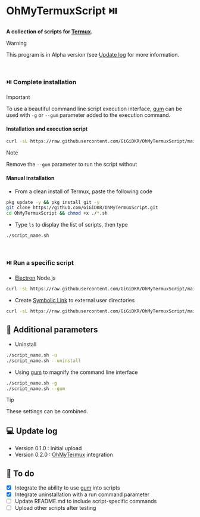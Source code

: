 # OhMyTermuxScript ⏯️
**A collection of scripts for [Termux](https://github.com/termux/termux-app).**

> [!WARNING]
> This program is in Alpha version (see [Update log](https://github.com/GiGiDKR/OhMyTermuxScript/edit/main/README.md#update-log) for more information.

&nbsp;

### ⏯️ Complete installation 

> [!IMPORTANT]
> To use a beautiful command line script execution interface, [gum](https://github.com/charmbracelet/gum) can be used with `-g` or `--gum` parameter added to the execution command. 

#### Installation and execution script
```bash
curl -sL https://raw.githubusercontent.com/GiGiDKR/OhMyTermuxScript/main/install.sh -o install.sh && chmod +x install.sh && ./install.sh --gum
```
> [!NOTE]
> Remove the `--gum` parameter to run the script without


#### Manual installation 

- From a clean install of Termux, paste the following code 
```bash
pkg update -y && pkg install git -y
git clone https://github.com/GiGiDKR/OhMyTermuxScript.git
cd OhMyTermuxScript && chmod +x ./*.sh
```
- Type `ls` to display the list of scripts, then type
```bash
./script_name.sh 
```

&nbsp;

### ⏯️ Run a specific script 

- [Electron](https://github.com/electron/electron) Node.js
```bash
curl -sL https://raw.githubusercontent.com/GiGiDKR/OhMyTermuxScript/main/electron.sh -o electron.sh && chmod +x electron.sh && ./electron.sh --gum
```

- Create [Symbolic Link](https://en.wikipedia.org/wiki/Symbolic_link) to external user directories
```bash
curl -sL https://raw.githubusercontent.com/GiGiDKR/OhMyTermuxScript/main/usersymlink.sh -o usersymlink.sh && chmod +x usersymlink.sh && ./usersymlink.sh --gum
```

## 🧊 Additional parameters
- Uninstall
```bash
./script_name.sh -u
./script_name.sh --uninstall
```
- Using [gum](https://github.com/charmbracelet/gum) to magnify the command line interface
```bash
./script_name.sh -g
./script_name.sh --gum
```
> [!TIP]
> These settings can be combined.

## 💻 Update log
- Version 0.1.0 : Initial upload
- Version 0.2.0 : [OhMyTermux](https://github.com/GiGiDKR/OhMyTermux) integration

## 📖 To do
- [X] Integrate the ability to use [gum](https://github.com/charmbracelet/gum) into scripts
- [X] Integrate uninstallation with a run command parameter  
- [ ] Update README.md to include script-specific commands
- [ ] Upload other scripts after testing
